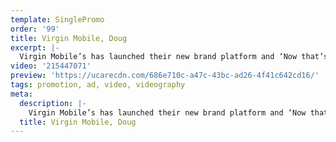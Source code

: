 ```yaml
---
template: SinglePromo
order: '99'
title: Virgin Mobile, Doug
excerpt: |-
  Virgin Mobile’s has launched their new brand platform and ‘Now that’s Virgin Mobile’ tagline. The campaign takes the stories of five real Virgin Mobile customers, who deliver ‘turned up testimonials’ about why they choose Virgin Mobile. Here is Doug, a real life Virgin Mobile customer telling us why he chooses Virgin Mobile whilst being in a ball pit surrounded by puppies – this 1 of 5 unique videos made for ‘Now that’s Virgin Mobile’ campaign.
video: '215447071'
preview: 'https://ucarecdn.com/686e710c-a47c-43bc-ad26-4f41c642cd16/'
tags: promotion, ad, video, videography
meta:
  description: |-
    Virgin Mobile’s has launched their new brand platform and ‘Now that’s Virgin Mobile’ tagline. The campaign takes the stories of five real Virgin Mobile customers, who deliver ‘turned up testimonials’ about why they choose Virgin Mobile. Here is Doug, a real life Virgin Mobile customer telling us why he chooses Virgin Mobile whilst being in a ball pit surrounded by puppies – this 1 of 5 unique videos made for ‘Now that’s Virgin Mobile’ campaign.
  title: Virgin Mobile, Doug
---
```

